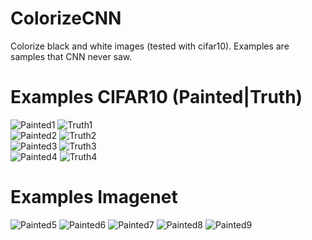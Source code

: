 # ColorizeCNN
Colorize black and white images (tested with cifar10). Examples are samples that CNN never saw.

# Examples CIFAR10 (Painted|Truth)


![Painted1](https://image.ibb.co/dnYZvv/predicted29.jpg "Painted1")
![Truth1](https://image.ibb.co/m7peTF/truth29.jpg "Truth1")
<br/>
![Painted2](https://image.ibb.co/h18OoF/predicted11.jpg "Painted2")
![Truth2](https://image.ibb.co/daAWav/truth11.jpg "Truth2")
<br/>
![Painted3](https://image.ibb.co/mpE2ha/predicted372.jpg "Painted3")
![Truth3](https://image.ibb.co/iiMF2a/truth372.jpg "Truth3")
<br/>
![Painted4](https://image.ibb.co/eMyCha/predicted495.jpg "Painted4")
![Truth4](https://image.ibb.co/dCb9TF/truth495.jpg "Truth4")

# Examples Imagenet

![Painted5](https://transfer.sh/169fSU/aaa.jpg "Painted5")
![Painted6](https://transfer.sh/HSV7I/aaa.jpg "Painted6")
![Painted7](https://transfer.sh/xkLFF/aaa.jpg "Painted7")
![Painted8](https://transfer.sh/vv1dt/aaa.jpg "Painted8")
![Painted9](https://transfer.sh/5Jbsn/aaa.jpg "Painted9")
